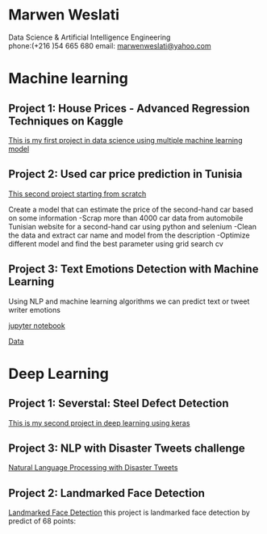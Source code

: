 # Marwen Weslati
Data Science & Artificial Intelligence Engineering<br>
phone:(+216 )54 665 680 email: marwenweslati@yahoo.com

# Machine learning 

## Project 1: House Prices - Advanced Regression Techniques on Kaggle 
[This is my first project in data science using multiple machine learning model](https://github.com/Marwen-93/marwen_weslati/blob/main/house-prices-beginner.ipynb)

## Project 2: Used car price  prediction in Tunisia
[This second project starting from  scratch](https://github.com/Marwen-93/voiture_occasion)

Create a model that can estimate the price of the second-hand car based on some information -Scrap more than 4000 car data from automobile Tunisian website for a second-hand car using python and selenium -Clean the data and extract car name and model from the description -Optimize different model and find the best parameter using grid search cv
## Project 3: Text Emotions Detection with Machine Learning 

Using NLP and machine learning algorithms we can predict text or tweet  writer emotions 



[jupyter notebook](https://github.com/Marwen-93/textemotiondetection/blob/main/textemotiondetectio.ipynb)


[Data](https://github.com/Marwen-93/textemotiondetection/blob/main/data.txt)




# Deep Learning
## Project 1: Severstal: Steel Defect Detection

[This is my second project in deep learning using keras](https://www.kaggle.com/weslatimarwen/keras-model-acc-0-8)

## Project 3: NLP with Disaster Tweets challenge

[Natural Language Processing with Disaster Tweets](https://www.kaggle.com/weslatimarwen/nlp-with-disaster-tweets-challenge)


## Project 2: Landmarked Face Detection
[Landmarked Face Detection](https://github.com/Marwen-93/landmarksfaceproject-/blob/main/README.md)
this project is landmarked face detection by predict of 68 points:
